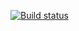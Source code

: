 [![Build status](https://ci.appveyor.com/api/projects/status/csgp3s53j8ptdi9b?svg=true)](https://ci.appveyor.com/project/aledavydkin/js-2lvl-10-2)
